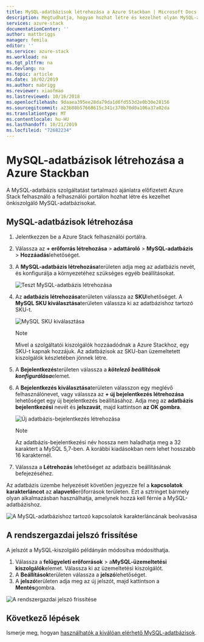 ```yaml
---
title: MySQL-adatbázisok létrehozása a Azure Stackban | Microsoft Docs
description: Megtudhatja, hogyan hozhat létre és kezelhet olyan MySQL-adatbázisokat, amelyeket a Azure Stack a MySQL-adapter erőforrás-szolgáltatójának használatával kiépített.
services: azure-stack
documentationCenter: ''
author: mattbriggs
manager: femila
editor: ''
ms.service: azure-stack
ms.workload: na
ms.tgt_pltfrm: na
ms.devlang: na
ms.topic: article
ms.date: 10/02/2019
ms.author: mabrigg
ms.reviewer: xiaofmao
ms.lastreviewed: 10/16/2018
ms.openlocfilehash: 9daaea395ee28da79da1d6fd553d2e0b30e28156
ms.sourcegitcommit: a23b80b57668615c341c370b70d0a106a37a02da
ms.translationtype: MT
ms.contentlocale: hu-HU
ms.lasthandoff: 10/21/2019
ms.locfileid: "72682234"
---
```

# <a name="create-mysql-databases-in-azure-stack"></a>MySQL-adatbázisok létrehozása a Azure Stackban
A MySQL-adatbázis szolgáltatást tartalmazó ajánlatra előfizetett Azure Stack felhasználó a felhasználói portálon hozhat létre és kezelhet önkiszolgáló MySQL-adatbázisokat.

## <a name="create-a-mysql-database"></a>MySQL-adatbázisok létrehozása

1. Jelentkezzen be a Azure Stack felhasználói portálra.
2. Válassza az **+ erőforrás létrehozása** > **adattároló** > **MySQL-adatbázis** > **Hozzáadás**lehetőséget.
3. A **MySQL-adatbázis létrehozása**területen adja meg az adatbázis nevét, és konfigurálja a környezetéhez szükséges egyéb beállításokat.

    ![Teszt MySQL-adatbázis létrehozása](./media/azure-stack-mysql-rp-deploy/mysql-create-db.png)

4. Az **adatbázis létrehozása**területen válassza az **SKU**lehetőséget. A **MySQL SKU kiválasztása**területen válassza ki az adatbázishoz tartozó SKU-t.

    ![MySQL SKU kiválasztása](./media/azure-stack-mysql-rp-deploy/mysql-select-sku.png)

    >[!Note]
    >Mivel a szolgáltatói kiszolgálók hozzáadódnak a Azure Stackhoz, egy SKU-t kapnak hozzájuk. Az adatbázisok az SKU-ban üzemeltetett kiszolgálók készletében jönnek létre.

5. A **Bejelentkezés**területen válassza a ***kötelező beállítások konfigurálása***elemet.
6. A **Bejelentkezés kiválasztása**területen válasszon egy meglévő felhasználónevet, vagy válassza az **+ új bejelentkezés létrehozása** lehetőséget egy új bejelentkezés beállításához.  Adja meg az **adatbázis bejelentkezési** nevét és **jelszavát**, majd kattintson **az OK gombra**.

    ![Új adatbázis-bejelentkezés létrehozása](./media/azure-stack-mysql-rp-deploy/create-new-login.png)

    >[!NOTE]
    >Az adatbázis-bejelentkezési név hossza nem haladhatja meg a 32 karaktert a MySQL 5,7-ben. A korábbi kiadásokban nem lehet hosszabb 16 karakternél.

7. Válassza a **Létrehozás** lehetőséget az adatbázis beállításának befejezéséhez.

Az adatbázis üzembe helyezését követően jegyezze fel a **kapcsolatok karakterláncot** az **alapvető**erőforrások területen. Ezt a sztringet bármely olyan alkalmazásban használhatja, amelynek hozzá kell férnie a MySQL-adatbázishoz.

![A MySQL-adatbázishoz tartozó kapcsolatok karakterláncának beolvasása](./media/azure-stack-mysql-rp-deploy/mysql-db-created.png)

## <a name="update-the-administrative-password"></a>A rendszergazdai jelszó frissítése

A jelszót a MySQL-kiszolgáló példányán módosítva módosíthatja.

1. Válassza a **felügyeleti erőforrások**  >  a**MySQL-üzemeltetési kiszolgálók**elemet. Válassza ki az üzemeltetési kiszolgálót.
2. A **Beállítások**területen válassza a **jelszó**lehetőséget.
3. A **jelszó**területen adja meg az új jelszót, majd kattintson a **Mentés**gombra.

![A rendszergazdai jelszó frissítése](./media/azure-stack-mysql-rp-deploy/mysql-update-password.png)

## <a name="next-steps"></a>Következő lépések

Ismerje meg, hogyan [használhatók a kiválóan elérhető MySQL-adatbázisok](azure-stack-tutorial-mysql.md).
